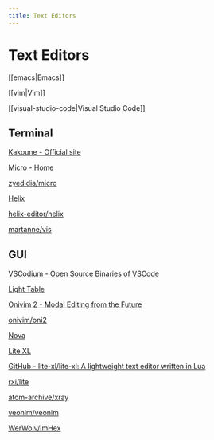 ```yaml
---
title: Text Editors
---
```


# Text Editors

[[emacs|Emacs]]

[[vim|Vim]]

[[visual-studio-code|Visual Studio Code]]

## Terminal

[Kakoune - Official site](https://kakoune.org/)

[Micro - Home](https://micro-editor.github.io/)

[zyedidia/micro](https://github.com/zyedidia/micro)

[Helix](https://helix-editor.com/)

[helix-editor/helix](https://github.com/helix-editor/helix)

[martanne/vis](https://github.com/martanne/vis)

## GUI

[VSCodium - Open Source Binaries of VSCode](https://vscodium.com/)

[Light Table](http://lighttable.com/)

[Onivim 2 - Modal Editing from the Future](https://v2.onivim.io/)

[onivim/oni2](https://github.com/onivim/oni2)

[Nova](https://nova.app/)

[Lite XL](https://lite-xl.github.io/)

[GitHub - lite-xl/lite-xl: A lightweight text editor written in Lua](https://github.com/lite-xl/lite-xl)

[rxi/lite](https://github.com/rxi/lite)

[atom-archive/xray](https://github.com/atom-archive/xray)

[veonim/veonim](https://github.com/veonim/veonim)

[WerWolv/ImHex](https://github.com/WerWolv/ImHex)
